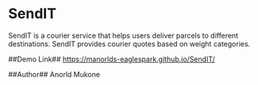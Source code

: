 # SendIT
SendIT is a courier service that helps users deliver parcels to different destinations. SendIT provides courier quotes based on weight categories.

##Demo Link##
https://manorlds-eaglespark.github.io/SendIT/


##Author##
Anorld Mukone
